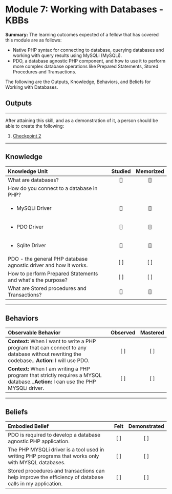 # Module 7:  Working with Databases - KBBs

**Summary:**
The learning outcomes expected of a fellow that has covered this module are as follows:
- Native PHP syntax for connecting to database, querying databases and working with query results using MySQLi (MySQLi).
- PDO, a database agnostic PHP component, and how to use it to perform more complex database operations like Prepared Statements, Stored Procedures and Transactions.

The following are the Outputs, Knowledge, Behaviors, and Beliefs for Working with Databases.

## **Outputs**
----------
After attaining this skill, and as a demonstration of it, a person should be able to create the following:

1. [Checkpoint 2](https://docs.google.com/a/andela.com/document/d/1UurObk2P9Nn7YKLWka12_PMDRHT7CbDCIgEMYzaEXVU)

----------
## **Knowledge**


| Knowledge Unit   |      Studied      | Memorized |
|:-------------|:------------------:|:--------:|
| What are databases? | [] | [] |
| How do you connect to a database in PHP? |
| <ul><li> MySQLi Driver</li></ul> | [] | [] |
| <ul><li> PDO Driver</li></ul> | [] | [] |
| <ul><li> Sqlite Driver</li></ul> | [] | [] |
| PDO - the general PHP database agnostic driver and how it works. | [ ] | [ ] |
| How to perform Prepared Statements and what's the purpose? | [ ] | [ ] |
| What are Stored procedures and Transactions? | [] | [] |



----------


## **Behaviors**

| Observable Behavior   |      Observed      | Mastered |
|:-------------|:------------------:|:--------:|
| **Context:** When I want to write a PHP program that can connect to any database without rewriting the codebase.. **Action:**  I will use PDO.| [ ] | [ ]  |
| **Context:**  When I am writing a PHP program that strictly requires a MYSQL database...**Action:** I can use the PHP MYSQLi driver. |   [ ]   |   [ ] |


----------


## **Beliefs**


| Embodied Belief   |      Felt      | Demonstrated |
|:-------------|:------------------:|:--------:|
| PDO is required to develop a database agnostic PHP application. | [ ] | [ ]  |
| The PHP MYSQLi driver is a tool used in writing PHP programs that works only with MYSQL databases.  |   [ ]   |   [ ] |
| Stored procedures and transactions can help improve the efficiency of database calls in my application. |   [ ]   |   [ ] |



